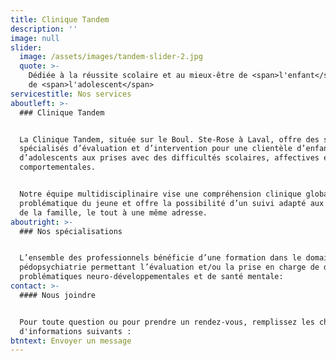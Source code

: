 ```yaml
---
title: Clinique Tandem
description: ''
image: null
slider:
  image: /assets/images/tandem-slider-2.jpg
  quote: >-
    Dédiée à la réussite scolaire et au mieux-être de <span>l'enfant</span> et
    de <span>l'adolescent</span>
servicestitle: Nos services
aboutleft: >-
  ### Clinique Tandem


  La Clinique Tandem, située sur le Boul. Ste-Rose à Laval, offre des services
  spécialisés d’évaluation et d’intervention pour une clientèle d’enfants et
  d’adolescents aux prises avec des difficultés scolaires, affectives et/ou
  comportementales.


  Notre équipe multidisciplinaire vise une compréhension clinique globale de la
  problématique du jeune et offre la possibilité d’un suivi adapté aux besoins
  de la famille, le tout à une même adresse.
aboutright: >-
  ### Nos spécialisations


  L’ensemble des professionnels bénéficie d’une formation dans le domaine de la
  pédopsychiatrie permettant l’évaluation et/ou la prise en charge de diverses
  problématiques neuro-développementales et de santé mentale:
contact: >-
  #### Nous joindre


  Pour toute question ou pour prendre un rendez-vous, remplissez les champs
  d'informations suivants :
btntext: Envoyer un message
---
```








